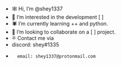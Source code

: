 - 🕸 Hi, I’m @shey1337
- 🦇 I’m interested in the development [               ]
- 🕷 I’m currently learning ++ and python.
- 🖤 I’m looking to collaborate on a [          ] project.
- ⛧ Contact me via 
-   discord: shey#1335
-       email: shey1337@protonmail.com

<!---
shey1337/shey1337 is a ✨ special ✨ repository because its `README.md` (this file) appears on your GitHub profile.
You can click the Preview link to take a look at your changes.
--->
